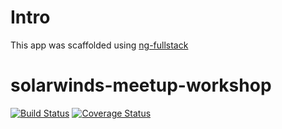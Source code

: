 # Intro
This app was scaffolded using [ng-fullstack](https://github.com/ericmdantas/generator-ng-fullstack)

# solarwinds-meetup-workshop 
[![Build Status](https://secure.travis-ci.org/gantrior/solarwinds-meetup-workshop.png?branch=master)](https://travis-ci.org/gantrior/solarwinds-meetup-workshop)
[![Coverage Status](https://coveralls.io/repos/gantrior/solarwinds-meetup-workshop/badge.svg?branch=master)](https://coveralls.io/r/gantrior/solarwinds-meetup-workshop/?branch=master)
